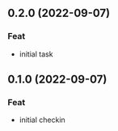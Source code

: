 ## 0.2.0 (2022-09-07)

### Feat

- initial task

## 0.1.0 (2022-09-07)

### Feat

- initial checkin
